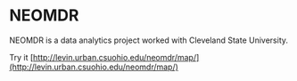 # NEOMDR
NEOMDR is a data analytics project worked with Cleveland State University.

Try it [http://levin.urban.csuohio.edu/neomdr/map/](http://levin.urban.csuohio.edu/neomdr/map/)

